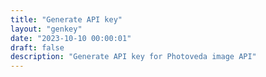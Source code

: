 ```yaml
---
title: "Generate API key"
layout: "genkey"
date: "2023-10-10 00:00:01"
draft: false
description: "Generate API key for Photoveda image API"
---
```


